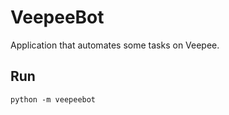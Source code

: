 # VeepeeBot
Application that automates some tasks on Veepee.

## Run
```shell
python -m veepeebot
```